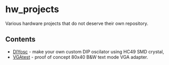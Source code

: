 # hw_projects

Various hardware projects that do not deserve their own repository.

## Contents

- [DIYosc](DIYosc) - make your own custom DIP oscilator using HC49 SMD crystal,
- [VGAtest](VGAtest) - proof of concept 80x40 B&W text mode VGA adapter.
